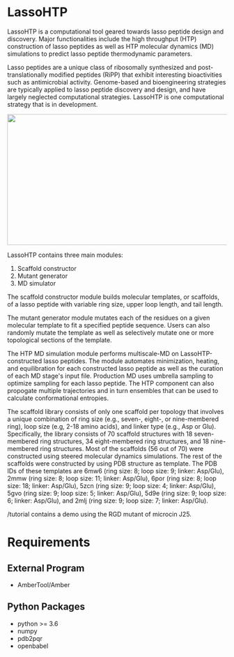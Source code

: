 # LassoHTP
LassoHTP is a computational tool geared towards lasso peptide design and discovery. Major functionalities include the high throughput (HTP) construction of lasso peptides as well as HTP molecular dynamics (MD) simulations to predict lasso peptide thermodynamic parameters.

Lasso peptides are a unique class of ribosomally synthesized and post-translationally modified peptides (RiPP) that exhibit interesting bioactivities such as antimicrobial activity. Genome-based and bioengineering strategies are typically applied to lasso peptide discovery and design, and have largely neglected computational strategies. LassoHTP is one computational strategy that is in development.

<p align="center">
  <img width="650" height="300" src="https://github.com/so-dopamine/LassoHTP/blob/main/image.jpg">
</p>

LassoHTP contains three main modules:
1. Scaffold constructor
2. Mutant generator
3. MD simulator

The scaffold constructor module builds molecular templates, or scaffolds, of a lasso peptide with variable ring size, upper loop length, and tail length.

The mutant generator module mutates each of the residues on a given molecular template to fit a specified peptide sequence. Users can also randomly mutate the template as well as selectively mutate one or more topological sections of the template.

The HTP MD simulation module performs multiscale-MD on LassoHTP-constructed lasso peptides. The module automates minimization, heating, and equilibration for each constructed lasso peptide as well as the curation of each MD stage's input file. Production MD uses umbrella sampling to optimize sampling for each lasso peptide. The HTP component can also propogate multiple trajectories and in turn ensembles that can be used to calculate conformational entropies.

The scaffold library consists of only one scaffold per topology that involves a unique combination of ring size (e.g., seven-, eight-, or nine-membered ring), loop size (e.g, 2-18 amino acids), and linker type (e.g., Asp or Glu). Specifically, the library consists of 70 scaffold structures with 18 seven-membered ring structures, 34 eight-membered ring structures, and 18 nine-membered ring structures. Most of the scaffolds (56 out of 70) were constructed using steered molecular dynamics simulations. The rest of the scaffolds were constructed by using PDB structure as template. The PDB IDs of these templates are 6mw6 (ring size: 8; loop size: 9; linker: Asp/Glu), 2mmw (ring size: 8; loop size: 11; linker: Asp/Glu), 6por (ring size: 8; loop size: 18; linker: Asp/Glu), 5zcn (ring size: 9; loop size: 4; linker: Asp/Glu), 5gvo (ring size: 9; loop size: 5; linker: Asp/Glu), 5d9e (ring size: 9; loop size: 6; linker: Asp/Glu), and 2mlj (ring size: 9; loop size: 7; linker: Asp/Glu).  

/tutorial contains a demo using the RGD mutant of microcin J25.

# Requirements
## External Program
- AmberTool/Amber
## Python Packages
- python >= 3.6
- numpy
- pdb2pqr
- openbabel
